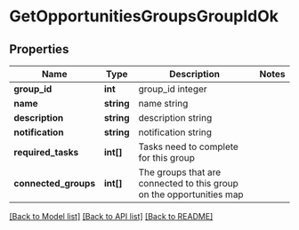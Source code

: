 # GetOpportunitiesGroupsGroupIdOk

## Properties
Name | Type | Description | Notes
------------ | ------------- | ------------- | -------------
**group_id** | **int** | group_id integer | 
**name** | **string** | name string | 
**description** | **string** | description string | 
**notification** | **string** | notification string | 
**required_tasks** | **int[]** | Tasks need to complete for this group | 
**connected_groups** | **int[]** | The groups that are connected to this group on the opportunities map | 

[[Back to Model list]](../README.md#documentation-for-models) [[Back to API list]](../README.md#documentation-for-api-endpoints) [[Back to README]](../README.md)


